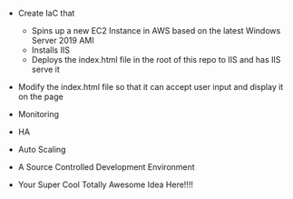  
* Create IaC that  
  - Spins up a new EC2 Instance in AWS based on the latest Windows Server 2019 AMI  
  - Installs IIS  
  - Deploys the index.html file in the root of this repo to IIS and has IIS serve it
* Modify the index.html file so that it can accept user input and display it on the page
 

* Monitoring
* HA
* Auto Scaling
* A Source Controlled Development Environment
* Your Super Cool Totally Awesome Idea Here!!!!
